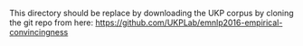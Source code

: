 This directory should be replace by downloading the UKP corpus by cloning the git repo from here: https://github.com/UKPLab/emnlp2016-empirical-convincingness
